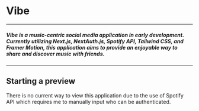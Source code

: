 # Vibe

---

##### Vibe is a music-centric social media application in early development. Currently utilizing Next.js, NextAuth.js, Spotify API, Tailwind CSS, and Framer Motion, this application aims to provide an enjoyable way to share and discover music with friends.

---

## Starting a preview

There is no current way to view this application due to the use of Spotify API which requires me to manually input who can be authenticated.
